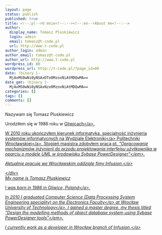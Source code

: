 ```yaml
---
layout: page
status: publish
published: true
title: <!--:pl-->O mnie<!--:--><!--:en-->About me<!--:-->
author:
  display_name: Tomasz Pluskiewicz
  login: admin
  email: tomasz@t-code.pl
  url: http://www.t-code.pl
author_login: admin
author_email: tomasz@t-code.pl
author_url: http://www.t-code.pl
wordpress_id: 80
wordpress_url: http://t-code.pl/?page_id=80
date: !binary |-
  MjAxMS0wNi0yNSAxOTo0MzoxNiAtMDQwMA==
date_gmt: !binary |-
  MjAxMS0wNi0yNSAxNzo0MzoxNiAtMDQwMA==
categories: []
tags: []
comments: []
---
```

<p><!--:pl--></p>
<div>
<p>Nazywam się Tomasz Pluskiewicz</p>
<p>Urodziłem się w 1986 roku w&nbsp;<a title="Gliwice" href="http:&#47;&#47;en.wikipedia.org&#47;wiki&#47;Gliwice" target="_blank">Gliwicach<&#47;a>.</p>
<p>W 2010 roku ukończyłem kierunek informatyka, specjalność inżynieria system&oacute;w informatycnych na <a title="Wydział Elektroniki PWr" href="http:&#47;&#47;eka.pwr.wroc.pl" target="_blank">Wydziale Elektroniki<&#47;a> <a title="Politechnika Wrocławska" href="http:&#47;&#47;pwr.wroc.pl" target="_blank">Politechniki Wrocławskiej<&#47;a>. Stopień magistra zdobyłem pracą pt.&nbsp;<em>"Opracowanie mechanizm&oacute;w inżynierii do przodu projektowania interfejsu użytkownika w oparciu o modele UML w środowisku Sybase PowerDesigner"<&#47;em>.</p>
<p>Aktualnie pracuję we Wrocławskim oddziale fimy&nbsp;<a title="Infusion Development Polska" href="http:&#47;&#47;www.infusion.com" target="_blank">Infusion.<&#47;a></p>
<p><&#47;div><br />
<!--:--><!--:en-->My name is Tomasz Pluskiewicz</p>
<p>I was born in 1986 in <a title="Gliwice" href="http:&#47;&#47;en.wikipedia.org&#47;wiki&#47;Gliwice" target="_blank">Gliwice, Poland<&#47;a>.</p>
<p>In 2010 I graduated Computer Science (Data Processing System Engineering speciality) on the <a title="Electronics Faculty" href="http:&#47;&#47;eka.pwr.wroc.pl" target="_blank">Electronics Faculty<&#47;a> at <a title="Wrocław University of Technology" href="http:&#47;&#47;www.portal.pwr.wroc.pl&#47;index,242.dhtml" target="_blank">Wrocław University of Technology<&#47;a>. I gained a master degree, my thesis titled <em>"Design the modelling methods of object database system using Sybase PowerDesigner tools"<&#47;em>.</p>
<p>I currently work as a developer in Wrocław branch of <a title="Infusion Development Poland" href="http:&#47;&#47;www.infusion.com" target="_blank">Infusion.<&#47;a><!--:--></p>
